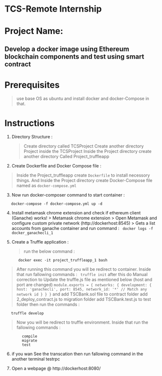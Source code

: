 # TCS-Remote Internship

# Project Name:
  ## Develop a docker image using Ethereum  blockchain components and test using smart contract
   
# Prerequisites
 > use base OS as ubuntu and install docker and docker-Compose in that.

# Instructions

1. Directory Structure : 
   > Create directory called TCSProject
   > Create another directory Project inside the TCSProject
   > Inside the Project directory create another directory Called Project_truffleapp
   
2.  Create Dockerfile and Docker Compose file :
   > Inside the Project_truffleapp create `Dockerfile` to install necessory things.
   > And Inside the Project directory create Docker-Compose file named as `docker-compose.yml `
   
3.  Now run docker-composer command to start container :
```
   docker-compose -f docker-compose.yml up -d
```
       
4.  Install metamask chrome extension and check if ethereum client (Ganache) works!
         > Metamask chrome extension
         > Open Metamask and configure custom private network (http://dockerhost:8545)
         > Gets a list accounts from ganache container
   and run command :
    ```  docker logs -f docker_ganachecli_1 ```
   
  5. Create a Truffle application :
     > run the below command :
     ```
        docker exec -it project_truffleapp_1 bash
     ```
   > After running this command you will be redirect to container. Inside that run            fallowing  commands :
        ``` 
         truffle init
        ```
   > after this do Manual correction to Update the truffle.js file as mentioned below (host and port are changed)
    ```
          module.exports = {
              networks: {
                  development: {
                      host: 'ganachecli',
                      port: 8545,
                      network_id: '*' // Match any network id
                  }
              }
          }
       ```
   > and add TSCBank.sol file to contract folder
   > add 2_deploy_contract.js to migration folder
   > add TSCBank.test.js to test folder then run the commands :
   ```     
      truffle develop
  ```
          
  > Now you will be redirect to truffle environment. Inside that run the fallowing commands :
  ```
          compile
          migrate
          test
   ```
    
 6.  if you wan See the transcation then run fallowing command in the another terminal
      testrpc
      
 7.   Open a webpage @ http://dockerhost:8080/
          
   
